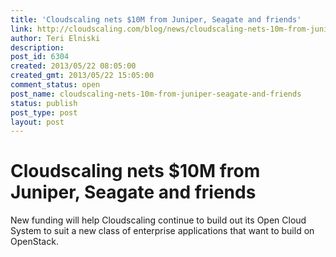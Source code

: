 ```yaml
---
title: 'Cloudscaling nets $10M from Juniper, Seagate and friends'
link: http://cloudscaling.com/blog/news/cloudscaling-nets-10m-from-juniper-seagate-and-friends/
author: Teri Elniski
description: 
post_id: 6304
created: 2013/05/22 08:05:00
created_gmt: 2013/05/22 15:05:00
comment_status: open
post_name: cloudscaling-nets-10m-from-juniper-seagate-and-friends
status: publish
post_type: post
layout: post
---
```


# Cloudscaling nets $10M from Juniper, Seagate and friends

New funding will help Cloudscaling continue to build out its Open Cloud System to suit a new class of enterprise applications that want to build on OpenStack.